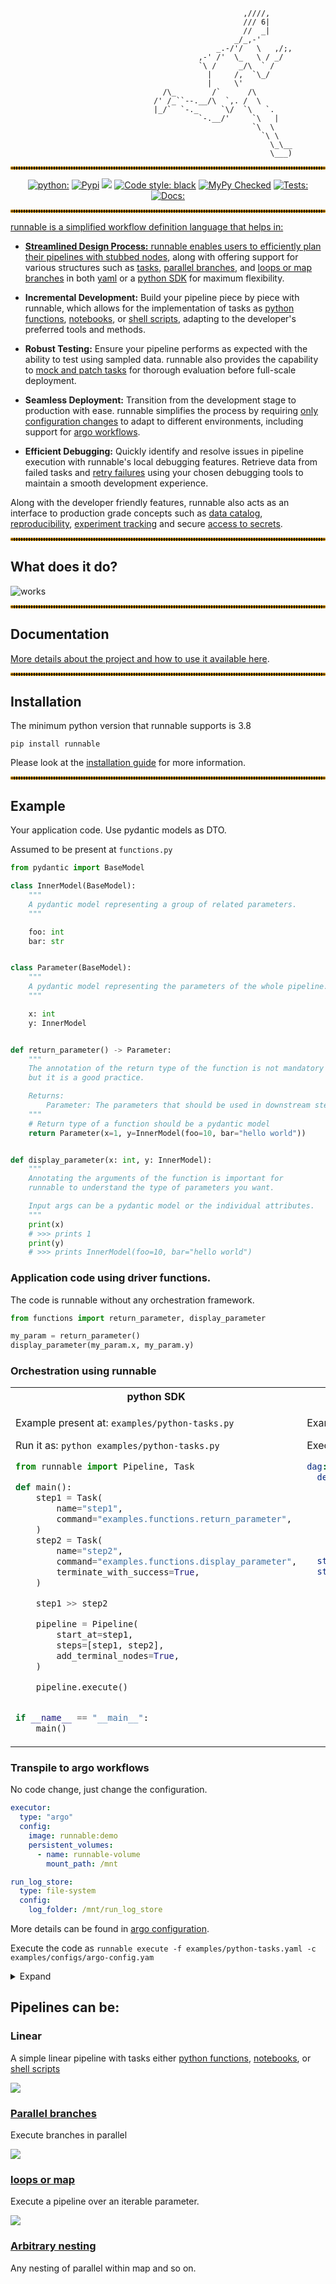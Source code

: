 



<p align="center">

                                                        ,////,
                                                        /// 6|
                                                        //  _|
                                                      _/_,-'
                                                  _.-/'/   \   ,/;,
                                              ,-' /'  \_   \ / _/
                                              `\ /     _/\  ` /
                                                |     /,  `\_/
                                                |     \'
                                      /\_        /`      /\
                                    /' /_``--.__/\  `,. /  \
                                    |_/`  `-._     `\/  `\   `.
                                              `-.__/'     `\   |
                                                          `\  \
                                                            `\ \
                                                              \_\__
                                                              \___)

</p>
<hr style="border:2px dotted orange">

<p align="center">
<a href="https://pypi.org/project/runnable/"><img alt="python:" src="https://img.shields.io/badge/python-3.8%20%7C%203.9%20%7C%203.10-blue.svg"></a>
<a href="https://pypi.org/project/runnable/"><img alt="Pypi" src="https://badge.fury.io/py/runnable.svg"></a>
<a href="https://github.com/vijayvammi/runnable/blob/main/LICENSE"><img alt"License" src="https://img.shields.io/badge/license-Apache%202.0-blue.svg"></a>
<a href="https://github.com/psf/black"><img alt="Code style: black" src="https://img.shields.io/badge/code%20style-black-000000.svg"></a>
<a href="https://github.com/python/mypy"><img alt="MyPy Checked" src="https://www.mypy-lang.org/static/mypy_badge.svg"></a>
<a href="https://github.com/vijayvammi/runnable/actions/workflows/release.yaml"><img alt="Tests:" src="https://github.com/vijayvammi/runnable/actions/workflows/release.yaml/badge.svg">
<a href="https://github.com/vijayvammi/runnable/actions/workflows/docs.yaml"><img alt="Docs:" src="https://github.com/vijayvammi/runnable/actions/workflows/docs.yaml/badge.svg">
</p>
<hr style="border:2px dotted orange">

runnable is a simplified workflow definition language that helps in:

- **Streamlined Design Process:** runnable enables users to efficiently plan their pipelines with
[stubbed nodes](https://astrazeneca.github.io/runnable-core/concepts/stub), along with offering support for various structures such as
[tasks](https://astrazeneca.github.io/runnable-core/concepts/task), [parallel branches](https://astrazeneca.github.io/runnable-core/concepts/parallel), and [loops or map branches](https://astrazeneca.github.io/runnable-core/concepts/map)
in both [yaml](https://astrazeneca.github.io/runnable-core/concepts/pipeline) or a [python SDK](https://astrazeneca.github.io/runnable-core/sdk) for maximum flexibility.

- **Incremental Development:** Build your pipeline piece by piece with runnable, which allows for the
implementation of tasks as [python functions](https://astrazeneca.github.io/runnable-core/concepts/task/#python_functions),
[notebooks](https://astrazeneca.github.io/runnable-core/concepts/task/#notebooks), or [shell scripts](https://astrazeneca.github.io/runnable-core/concepts/task/#shell),
adapting to the developer's preferred tools and methods.

- **Robust Testing:** Ensure your pipeline performs as expected with the ability to test using sampled data. runnable
also provides the capability to [mock and patch tasks](https://astrazeneca.github.io/runnable-core/configurations/executors/mocked)
for thorough evaluation before full-scale deployment.

- **Seamless Deployment:** Transition from the development stage to production with ease.
runnable simplifies the process by requiring [only configuration changes](https://astrazeneca.github.io/runnable-core/configurations/overview)
to adapt to different environments, including support for [argo workflows](https://astrazeneca.github.io/runnable-core/configurations/executors/argo).

- **Efficient Debugging:** Quickly identify and resolve issues in pipeline execution with runnable's local
debugging features. Retrieve data from failed tasks and [retry failures](https://astrazeneca.github.io/runnable-core/concepts/run-log/#retrying_failures)
using your chosen debugging tools to maintain a smooth development experience.

Along with the developer friendly features, runnable also acts as an interface to production grade concepts
such as [data catalog](https://astrazeneca.github.io/runnable-core/concepts/catalog), [reproducibility](https://astrazeneca.github.io/runnable-core/concepts/run-log),
[experiment tracking](https://astrazeneca.github.io/runnable-core/concepts/experiment-tracking)
and secure [access to secrets](https://astrazeneca.github.io/runnable-core/concepts/secrets).

<hr style="border:2px dotted orange">

## What does it do?


![works](assets/work.png)

<hr style="border:2px dotted orange">

## Documentation

[More details about the project and how to use it available here](https://astrazeneca.github.io/runnable-core/).

<hr style="border:2px dotted orange">

## Installation

The minimum python version that runnable supports is 3.8

```shell
pip install runnable
```

Please look at the [installation guide](https://astrazeneca.github.io/runnable-core/usage)
for more information.

<hr style="border:2px dotted orange">

## Example

Your application code. Use pydantic models as DTO.

Assumed to be present at ```functions.py```
```python
from pydantic import BaseModel

class InnerModel(BaseModel):
    """
    A pydantic model representing a group of related parameters.
    """

    foo: int
    bar: str


class Parameter(BaseModel):
    """
    A pydantic model representing the parameters of the whole pipeline.
    """

    x: int
    y: InnerModel


def return_parameter() -> Parameter:
    """
    The annotation of the return type of the function is not mandatory
    but it is a good practice.

    Returns:
        Parameter: The parameters that should be used in downstream steps.
    """
    # Return type of a function should be a pydantic model
    return Parameter(x=1, y=InnerModel(foo=10, bar="hello world"))


def display_parameter(x: int, y: InnerModel):
    """
    Annotating the arguments of the function is important for
    runnable to understand the type of parameters you want.

    Input args can be a pydantic model or the individual attributes.
    """
    print(x)
    # >>> prints 1
    print(y)
    # >>> prints InnerModel(foo=10, bar="hello world")
```

### Application code using driver functions.

The code is runnable without any orchestration framework.

```python
from functions import return_parameter, display_parameter

my_param = return_parameter()
display_parameter(my_param.x, my_param.y)
```

### Orchestration using runnable

<table>
<tr>
    <th>python SDK</th>
    <th>yaml</th>
</tr>
<tr>
<td valign="top"><p>

Example present at: ```examples/python-tasks.py```

Run it as: ```python examples/python-tasks.py```

```python
from runnable import Pipeline, Task

def main():
    step1 = Task(
        name="step1",
        command="examples.functions.return_parameter",
    )
    step2 = Task(
        name="step2",
        command="examples.functions.display_parameter",
        terminate_with_success=True,
    )

    step1 >> step2

    pipeline = Pipeline(
        start_at=step1,
        steps=[step1, step2],
        add_terminal_nodes=True,
    )

    pipeline.execute()


if __name__ == "__main__":
    main()
```

</p></td>

<td valign="top"><p>

Example present at: ```examples/python-tasks.yaml```


Execute via the cli: ```runnable execute -f examples/python-tasks.yaml```

```yaml
dag:
  description: |
    This is a simple pipeline that does 3 steps in sequence.
    In this example:
      1. First step: returns a "parameter" x as a Pydantic model
      2. Second step: Consumes that parameter and prints it

    This pipeline demonstrates one way to pass small data from one step to another.

  start_at: step 1
  steps:
    step 1:
      type: task
      command_type: python # (2)
      command: examples.functions.return_parameter # (1)
      next: step 2
    step 2:
      type: task
      command_type: python
      command: examples.functions.display_parameter
      next: success
    success:
      type: success
    fail:
      type: fail
```

</p></td>

</tr>
</table>

### Transpile to argo workflows

No code change, just change the configuration.

```yaml
executor:
  type: "argo"
  config:
    image: runnable:demo
    persistent_volumes:
      - name: runnable-volume
        mount_path: /mnt

run_log_store:
  type: file-system
  config:
    log_folder: /mnt/run_log_store
```

More details can be found in [argo configuration](https://astrazeneca.github.io/runnable-core/configurations/executors/argo).

Execute the code as ```runnable execute -f examples/python-tasks.yaml -c examples/configs/argo-config.yam```

<details>
  <summary>Expand</summary>

```yaml
apiVersion: argoproj.io/v1alpha1
kind: Workflow
metadata:
  generateName: runnable-dag-
  annotations: {}
  labels: {}
spec:
  activeDeadlineSeconds: 172800
  entrypoint: runnable-dag
  podGC:
    strategy: OnPodCompletion
  retryStrategy:
    limit: '0'
    retryPolicy: Always
    backoff:
      duration: '120'
      factor: 2
      maxDuration: '3600'
  serviceAccountName: default-editor
  templates:
    - name: runnable-dag
      failFast: true
      dag:
        tasks:
          - name: step-1-task-uvdp7h
            template: step-1-task-uvdp7h
            depends: ''
          - name: step-2-task-772vg3
            template: step-2-task-772vg3
            depends: step-1-task-uvdp7h.Succeeded
          - name: success-success-igzq2e
            template: success-success-igzq2e
            depends: step-2-task-772vg3.Succeeded
    - name: step-1-task-uvdp7h
      container:
        image: runnable:demo
        command:
          - runnable
          - execute_single_node
          - '{{workflow.parameters.run_id}}'
          - step%1
          - --log-level
          - WARNING
          - --file
          - examples/python-tasks.yaml
          - --config-file
          - examples/configs/argo-config.yaml
        volumeMounts:
          - name: executor-0
            mountPath: /mnt
        imagePullPolicy: ''
        resources:
          limits:
            memory: 1Gi
            cpu: 250m
          requests:
            memory: 1Gi
            cpu: 250m
    - name: step-2-task-772vg3
      container:
        image: runnable:demo
        command:
          - runnable
          - execute_single_node
          - '{{workflow.parameters.run_id}}'
          - step%2
          - --log-level
          - WARNING
          - --file
          - examples/python-tasks.yaml
          - --config-file
          - examples/configs/argo-config.yaml
        volumeMounts:
          - name: executor-0
            mountPath: /mnt
        imagePullPolicy: ''
        resources:
          limits:
            memory: 1Gi
            cpu: 250m
          requests:
            memory: 1Gi
            cpu: 250m
    - name: success-success-igzq2e
      container:
        image: runnable:demo
        command:
          - runnable
          - execute_single_node
          - '{{workflow.parameters.run_id}}'
          - success
          - --log-level
          - WARNING
          - --file
          - examples/python-tasks.yaml
          - --config-file
          - examples/configs/argo-config.yaml
        volumeMounts:
          - name: executor-0
            mountPath: /mnt
        imagePullPolicy: ''
        resources:
          limits:
            memory: 1Gi
            cpu: 250m
          requests:
            memory: 1Gi
            cpu: 250m
  templateDefaults:
    activeDeadlineSeconds: 7200
    timeout: 10800s
  arguments:
    parameters:
      - name: run_id
        value: '{{workflow.uid}}'
  volumes:
    - name: executor-0
      persistentVolumeClaim:
        claimName: runnable-volume

```

</details>

## Pipelines can be:

### Linear

A simple linear pipeline with tasks either
[python functions](https://astrazeneca.github.io/runnable-core/concepts/task/#python_functions),
[notebooks](https://astrazeneca.github.io/runnable-core/concepts/task/#notebooks), or [shell scripts](https://astrazeneca.github.io/runnable-core/concepts/task/#shell)

[![](https://mermaid.ink/img/pako:eNpl0bFuwyAQBuBXQVdZTqTESpxMDJ0ytkszhgwnOCcoNo4OaFVZfvcSx20tGSQ4fn0wHB3o1hBIyLJOWGeDFJ3Iq7r90lfkkA9HHfmTUpnX1hFyLvrHzDLl_qB4-1BOOZGGD3TfSikvTDSNFqdj2sT2vBTr9euQlXNWjqycsN2c7UZWFMUE7udwP0L3y6JenNKiyfvz8t8_b-gavT9QJYY0PcDtjeTLptrAChriBq1JzeoeWkG4UkMKZCoN8k2Bcn1yGEN7_HYaZOBIK4h3g4EOFi-MDcgKa59SMja0_P7s_vAJ_Q_YOH6o?type=png)](https://mermaid.live/edit#pako:eNpl0bFuwyAQBuBXQVdZTqTESpxMDJ0ytkszhgwnOCcoNo4OaFVZfvcSx20tGSQ4fn0wHB3o1hBIyLJOWGeDFJ3Iq7r90lfkkA9HHfmTUpnX1hFyLvrHzDLl_qB4-1BOOZGGD3TfSikvTDSNFqdj2sT2vBTr9euQlXNWjqycsN2c7UZWFMUE7udwP0L3y6JenNKiyfvz8t8_b-gavT9QJYY0PcDtjeTLptrAChriBq1JzeoeWkG4UkMKZCoN8k2Bcn1yGEN7_HYaZOBIK4h3g4EOFi-MDcgKa59SMja0_P7s_vAJ_Q_YOH6o)

### [Parallel branches](https://astrazeneca.github.io/runnable-core/concepts/parallel)

Execute branches in parallel

[![](https://mermaid.ink/img/pako:eNp9k01rwzAMhv-K8S4ZtJCzDzuMLmWwwkh2KMQ7eImShiZ2sB1KKf3vs52PpsWNT7LySHqlyBeciRwwwUUtTtmBSY2-YsopR8MpQUfAdCdBBekWNBpvv6-EkFICzGAtWcUTDW3wYy20M7lr5QGBK2j-anBAkH4M1z6grnjpy17xAiTwDII07jj6HK8-VnVZBspITnpjztyoVkLLJOy3Qfrdm6gQEu2370Io7WLORo84PbRoA_oOl9BBg4UHbHR58UkMWq_fxjrOnhLRx1nH0SgkjlBjh7ekxNKGc0NelDLknhePI8qf7MVNr_31nm1wwNTeM2Ao6pmf-3y3Mp7WlqA7twOnXfKs17zt-6azmim1gQL1A0NKS3EE8hKZE4Yezm3chIVFiFe4AdmwKjdv7mIjKNYHaIBiYsycySPFlF8NxzotkjPPMNGygxXu2pxp2FSslKzBpGC1Ml7IKy3krn_E7i1f_wEayTcn?type=png)](https://mermaid.live/edit#pako:eNp9k01rwzAMhv-K8S4ZtJCzDzuMLmWwwkh2KMQ7eImShiZ2sB1KKf3vs52PpsWNT7LySHqlyBeciRwwwUUtTtmBSY2-YsopR8MpQUfAdCdBBekWNBpvv6-EkFICzGAtWcUTDW3wYy20M7lr5QGBK2j-anBAkH4M1z6grnjpy17xAiTwDII07jj6HK8-VnVZBspITnpjztyoVkLLJOy3Qfrdm6gQEu2370Io7WLORo84PbRoA_oOl9BBg4UHbHR58UkMWq_fxjrOnhLRx1nH0SgkjlBjh7ekxNKGc0NelDLknhePI8qf7MVNr_31nm1wwNTeM2Ao6pmf-3y3Mp7WlqA7twOnXfKs17zt-6azmim1gQL1A0NKS3EE8hKZE4Yezm3chIVFiFe4AdmwKjdv7mIjKNYHaIBiYsycySPFlF8NxzotkjPPMNGygxXu2pxp2FSslKzBpGC1Ml7IKy3krn_E7i1f_wEayTcn)

### [loops or map](https://astrazeneca.github.io/runnable-core/concepts/map)

Execute a pipeline over an iterable parameter.

[![](https://mermaid.ink/img/pako:eNqVlF1rwjAUhv9KyG4qKNR-3AS2m8nuBgN3Z0Sy5tQG20SSdE7E_76kVVEr2CY3Ied9Tx6Sk3PAmeKACc5LtcsKpi36nlGZFbXciHwfLN79CuWiBLMcEULWGkBSaeosA2OCxbxdXMd89Get2bZASsLiSyuvQE2mJZXIjW27t2rOmQZ3Gp9rD6UjatWnwy7q6zPPukd50WTydmemEiS_QbQ79RwxGoQY9UaMuojRA8TCXexzyHgQZNwbMu5Cxl3IXNX6OWMyiDHpzZh0GZMHjOK3xz2mgxjT3oxplzG9MPp5_nVOhwJjteDwOg3HyFj3L1dCcvh7DUc-iftX18n6Waet1xX8cG908vpKHO6OW7cvkeHm5GR2b3drdvaSGTODHLW37mxabYC8fLgRhlfxpjNdwmEets-Dx7gCXTHBXQc8-D2KbQEVUEzckjO9oZjKo9Ox2qr5XmaYWF3DGNdbzizMBHOVVWGSs9K4XeDCKv3ZttSmsx7_AYa341E?type=png)](https://mermaid.live/edit#pako:eNqVlF1rwjAUhv9KyG4qKNR-3AS2m8nuBgN3Z0Sy5tQG20SSdE7E_76kVVEr2CY3Ied9Tx6Sk3PAmeKACc5LtcsKpi36nlGZFbXciHwfLN79CuWiBLMcEULWGkBSaeosA2OCxbxdXMd89Get2bZASsLiSyuvQE2mJZXIjW27t2rOmQZ3Gp9rD6UjatWnwy7q6zPPukd50WTydmemEiS_QbQ79RwxGoQY9UaMuojRA8TCXexzyHgQZNwbMu5Cxl3IXNX6OWMyiDHpzZh0GZMHjOK3xz2mgxjT3oxplzG9MPp5_nVOhwJjteDwOg3HyFj3L1dCcvh7DUc-iftX18n6Waet1xX8cG908vpKHO6OW7cvkeHm5GR2b3drdvaSGTODHLW37mxabYC8fLgRhlfxpjNdwmEets-Dx7gCXTHBXQc8-D2KbQEVUEzckjO9oZjKo9Ox2qr5XmaYWF3DGNdbzizMBHOVVWGSs9K4XeDCKv3ZttSmsx7_AYa341E)

### [Arbitrary nesting](https://astrazeneca.github.io/runnable-core/concepts/nesting/)
Any nesting of parallel within map and so on.

